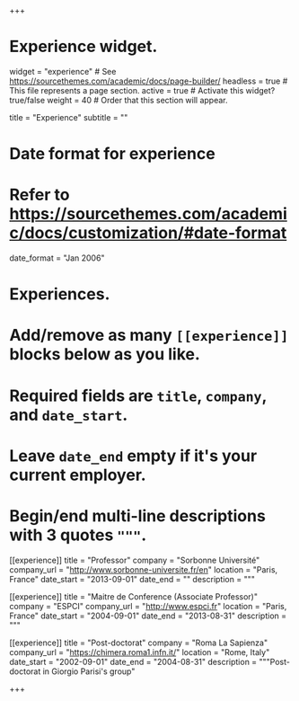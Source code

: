 +++
# Experience widget.
widget = "experience"  # See https://sourcethemes.com/academic/docs/page-builder/
headless = true  # This file represents a page section.
active = true  # Activate this widget? true/false
weight = 40  # Order that this section will appear.

title = "Experience"
subtitle = ""

# Date format for experience
#   Refer to https://sourcethemes.com/academic/docs/customization/#date-format
date_format = "Jan 2006"

# Experiences.
#   Add/remove as many `[[experience]]` blocks below as you like.
#   Required fields are `title`, `company`, and `date_start`.
#   Leave `date_end` empty if it's your current employer.
#   Begin/end multi-line descriptions with 3 quotes `"""`.
[[experience]]
  title = "Professor"
  company = "Sorbonne Université"
  company_url = "http://www.sorbonne-universite.fr/en"
  location = "Paris, France"
  date_start = "2013-09-01"
  date_end = ""
  description = """

[[experience]]
  title = "Maitre de Conference (Associate Professor)"
  company = "ESPCI"
  company_url = "http://www.espci.fr"
  location = "Paris, France"
  date_start = "2004-09-01"
  date_end = "2013-08-31"
  description = """

[[experience]]
  title = "Post-doctorat"
  company = "Roma La Sapienza"
  company_url = "https://chimera.roma1.infn.it/"
  location = "Rome, Italy"
  date_start = "2002-09-01"
  date_end = "2004-08-31"
  description = """Post-doctorat in Giorgio Parisi's group"

+++
